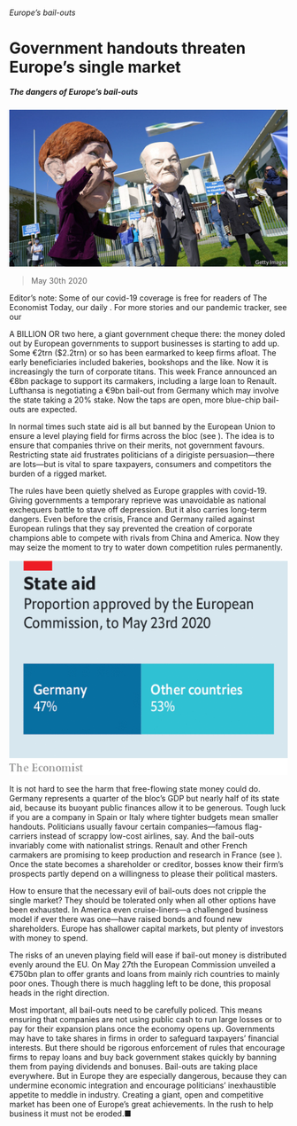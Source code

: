 ###### Europe’s bail-outs

# Government handouts threaten Europe’s single market 

##### The dangers of Europe’s bail-outs 

![image](images/20200530_LDP502.jpg) 

> May 30th 2020 

Editor’s note: Some of our covid-19 coverage is free for readers of The Economist Today, our daily . For more stories and our pandemic tracker, see our 

A BILLION OR two here, a giant government cheque there: the money doled out by European governments to support businesses is starting to add up. Some €2trn ($2.2trn) or so has been earmarked to keep firms afloat. The early beneficiaries included bakeries, bookshops and the like. Now it is increasingly the turn of corporate titans. This week France announced an €8bn package to support its carmakers, including a large loan to Renault. Lufthansa is negotiating a €9bn bail-out from Germany which may involve the state taking a 20% stake. Now the taps are open, more blue-chip bail-outs are expected.

In normal times such state aid is all but banned by the European Union to ensure a level playing field for firms across the bloc (see ). The idea is to ensure that companies thrive on their merits, not government favours. Restricting state aid frustrates politicians of a dirigiste persuasion—there are lots—but is vital to spare taxpayers, consumers and competitors the burden of a rigged market.


The rules have been quietly shelved as Europe grapples with covid-19. Giving governments a temporary reprieve was unavoidable as national exchequers battle to stave off depression. But it also carries long-term dangers. Even before the crisis, France and Germany railed against European rulings that they say prevented the creation of corporate champions able to compete with rivals from China and America. Now they may seize the moment to try to water down competition rules permanently.

![image](images/20200530_LDC777.png) 


It is not hard to see the harm that free-flowing state money could do. Germany represents a quarter of the bloc’s GDP but nearly half of its state aid, because its buoyant public finances allow it to be generous. Tough luck if you are a company in Spain or Italy where tighter budgets mean smaller handouts. Politicians usually favour certain companies—famous flag-carriers instead of scrappy low-cost airlines, say. And the bail-outs invariably come with nationalist strings. Renault and other French carmakers are promising to keep production and research in France (see ). Once the state becomes a shareholder or creditor, bosses know their firm’s prospects partly depend on a willingness to please their political masters.

How to ensure that the necessary evil of bail-outs does not cripple the single market? They should be tolerated only when all other options have been exhausted. In America even cruise-liners—a challenged business model if ever there was one—have raised bonds and found new shareholders. Europe has shallower capital markets, but plenty of investors with money to spend.

The risks of an uneven playing field will ease if bail-out money is distributed evenly around the EU. On May 27th the European Commission unveiled a €750bn plan to offer grants and loans from mainly rich countries to mainly poor ones. Though there is much haggling left to be done, this proposal heads in the right direction.

Most important, all bail-outs need to be carefully policed. This means ensuring that companies are not using public cash to run large losses or to pay for their expansion plans once the economy opens up. Governments may have to take shares in firms in order to safeguard taxpayers’ financial interests. But there should be rigorous enforcement of rules that encourage firms to repay loans and buy back government stakes quickly by banning them from paying dividends and bonuses. Bail-outs are taking place everywhere. But in Europe they are especially dangerous, because they can undermine economic integration and encourage politicians’ inexhaustible appetite to meddle in industry. Creating a giant, open and competitive market has been one of Europe’s great achievements. In the rush to help business it must not be eroded.■

